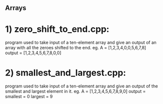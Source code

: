 ## Arrays
# 1) zero_shift_to_end.cpp:
program used to take input of a ten-element array and give an output of an array with all the zeroes shifted to the end.
eg. A = [1,2,3,4,0,0,5,6,7,8]
output = [1,2,3,4,5,6,7,8,0,0]

# 2) smallest_and_largest.cpp:
program used to take input of a ten-element array and give an output of the smallest and largest element in it.
eg. A = [1,2,3,4,5,6,7,8,9,0]
output = smallest = 0
largest = 9

